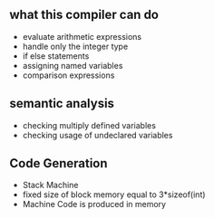 ## what this compiler can do
* evaluate arithmetic expressions
* handle only the integer type
* if else statements 
* assigning named variables 
* comparison expressions 

## semantic analysis 
* checking multiply defined variables 
* checking usage of undeclared variables 

## Code Generation 
* Stack Machine
* fixed size of block memory equal to 3*sizeof(int)
* Machine Code is produced in memory 